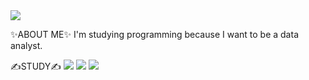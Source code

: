 <img src="https://capsule-render.vercel.app/api?type=wave&color=auto&height=300&section=header&text=💕Dasom%20Lee💕&fontSize=90" />


✨ABOUT ME✨
I'm studying programming because I want to be a data analyst.


✍STUDY✍
<img src="https://img.shields.io/badge/Python-3766AB?style=flat-square&logo=Python&logoColor=white"/></a>
<img src="https://img.shields.io/badge/R-276DC3?style=flat-square&logo=Python&logoColor=white"/></a>
<img src="https://img.shields.io/badge/MySQL-4479A1?style=flat-square&logo=Python&logoColor=white"/></a>


<!--
**somidaaa/somidaaa** is a ✨ _special_ ✨ repository because its `README.md` (this file) appears on your GitHub profile.


